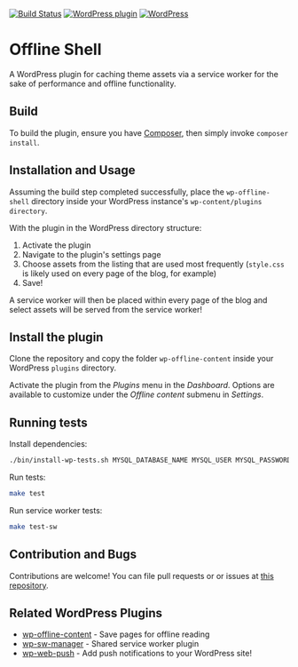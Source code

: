 [![Build Status](https://travis-ci.org/mozilla/wp-offline-shell.svg?branch=master)](https://travis-ci.org/mozilla/wp-offline-shell)
[![WordPress plugin](https://img.shields.io/wordpress/plugin/v/offline-shell.svg)](https://wordpress.org/plugins/offline-shell/) [![WordPress](https://img.shields.io/wordpress/plugin/dt/offline-shell.svg)](https://wordpress.org/plugins/offline-shell/)

# Offline Shell
A WordPress plugin for caching theme assets via a service worker for the sake of performance and offline functionality.

## Build

To build the plugin, ensure you have [Composer](https://getcomposer.org/),
then simply invoke `composer install`.

## Installation and Usage

Assuming the build step completed successfully, place the `wp-offline-shell` directory inside your WordPress instance's `wp-content/plugins directory`.

With the plugin in the WordPress directory structure:

  1.  Activate the plugin
  2.  Navigate to the plugin's settings page
  3.  Choose assets from the listing that are used most frequently (`style.css` is likely used on every page of the blog, for example)
  4.  Save!

A service worker will then be placed within every page of the blog and select assets will be served from the service worker!

## Install the plugin

Clone the repository and copy the folder `wp-offline-content` inside your WordPress `plugins` directory.

Activate the plugin from the _Plugins_ menu in the _Dashboard_. Options are available to customize under the _Offline content_ submenu in _Settings_.

## Running tests

Install dependencies:
```bash
./bin/install-wp-tests.sh MYSQL_DATABASE_NAME MYSQL_USER MYSQL_PASSWORD localhost latest
```

Run tests:
```bash
make test
```

Run service worker tests:
```bash
make test-sw
```

## Contribution and Bugs

Contributions are welcome!  You can file pull requests or or issues at [this repository](https://github.com/mozilla/wp-offline-shell).

## Related WordPress Plugins

  *  [wp-offline-content](https://github.com/delapuente/wp-offline-content) - Save pages for offline reading
  *  [wp-sw-manager](https://github.com/mozilla/wp-sw-manager) - Shared service worker plugin
  *  [wp-web-push](https://github.com/mozilla/wp-web-push) - Add push notifications to your WordPress site!
